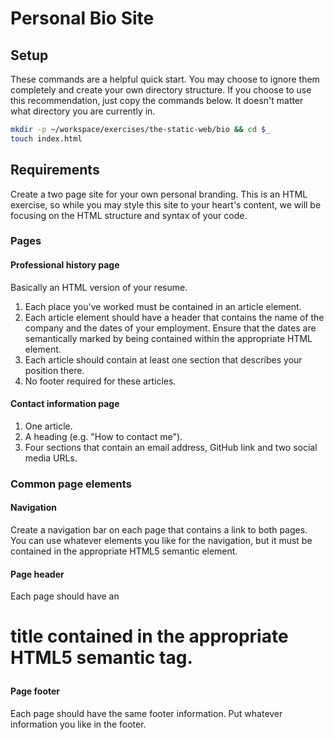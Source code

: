 # Personal Bio Site

## Setup
These commands are a helpful quick start. You may choose to ignore them completely and create your own directory structure. If you choose to use this recommendation, just copy the commands below. It doesn't matter what directory you are currently in.

```bash
mkdir -p ~/workspace/exercises/the-static-web/bio && cd $_
touch index.html
```

## Requirements
Create a two page site for your own personal branding. This is an HTML exercise, so while you may style this site to your heart's content, we will be focusing on the HTML structure and syntax of your code.

### Pages

#### Professional history page
Basically an HTML version of your resume.
1. Each place you've worked must be contained in an article element.
2. Each article element should have a header that contains the name of the company and the dates of your employment. Ensure that the dates are semantically marked by being contained within the appropriate HTML element.
3. Each article should contain at least one section that describes your position there.
4. No footer required for these articles.

#### Contact information page
1. One article.
2. A heading (e.g. "How to contact me").
3. Four sections that contain an email address, GitHub link and two social media URLs.

### Common page elements

#### Navigation
Create a navigation bar on each page that contains a link to both pages. You can use whatever elements you like for the navigation, but it must be contained in the appropriate HTML5 semantic element.

#### Page header
Each page should have an <h1> title contained in the appropriate HTML5 semantic tag.

#### Page footer
Each page should have the same footer information. Put whatever information you like in the footer.
